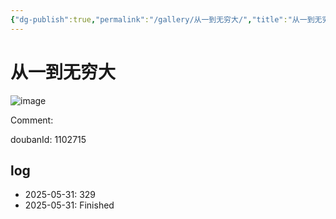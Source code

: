 ```yaml
---
{"dg-publish":true,"permalink":"/gallery/从一到无穷大/","title":"从一到无穷大","created":"2025-06-02T12:37:17.179+08:00"}
---
```



# 从一到无穷大

![image](https://hiraeth-picbed.oss-cn-beijing.aliyuncs.com/20250531155230.webp)

Comment: 



doubanId: 1102715

## log

- 2025-05-31: 329
- 2025-05-31: Finished

